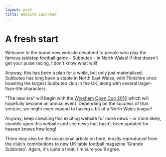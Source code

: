 ```yaml
---
layout: post
title: Website Launched
---
```

# A fresh start #

Welcome to the brand new website devoteed to people who play the famous
tabletop football game - Subbuteo - in North Wales! If that doesn't get
your pulse racing, I don't know what will!

Anyway, this has been a plan for a while, but only just materialised.
Subbuteo has long been a staple in North East Wales, with Flintshire once
boasting the largest Subbuteo club in the UK, along with several
larger-than-life characters.

"The new era" will begin with the [Wrexham Open Cup 2016](/opencup2016/)
which will hopefully become an annual event. Depending on the success of
that venture, we might even expand to having a bit of a North Wales league!

Anyway, keep checking this exciting website for more news - or more likely,
stumble upon this website and see news that hasn't been updated for heaven
knows how long!

There may also be the occasional article on here, mostly reproduced from the
club's contributions to new UK table football magazine 'Grande Subbuteo'.
Again, it's quite a treat, I'm sure you'll agree.
